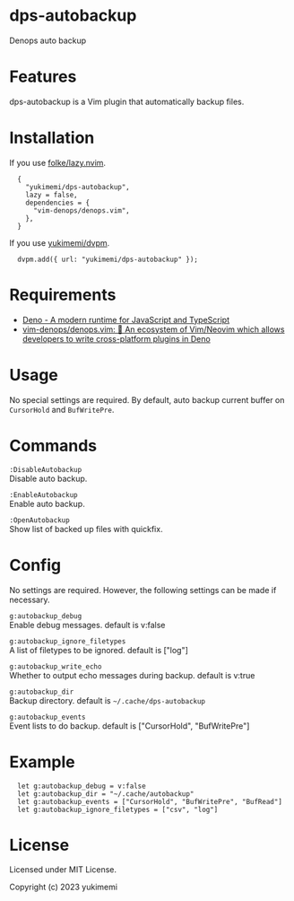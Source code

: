 # dps-autobackup

Denops auto backup

# Features 

dps-autobackup is a Vim plugin that automatically backup files.

# Installation 

If you use [folke/lazy.nvim](https://github.com/folke/lazy.nvim).

```
  {
    "yukimemi/dps-autobackup",
    lazy = false,
    dependencies = {
      "vim-denops/denops.vim",
    },
  }
```

If you use [yukimemi/dvpm](https://github.com/yukimemi/dvpm).

```
  dvpm.add({ url: "yukimemi/dps-autobackup" });
```

# Requirements 

- [Deno - A modern runtime for JavaScript and TypeScript](https://deno.land/)
- [vim-denops/denops.vim: 🐜 An ecosystem of Vim/Neovim which allows developers to write cross-platform plugins in Deno](https://github.com/vim-denops/denops.vim)
# Usage 

No special settings are required.
By default, auto backup current buffer on `CursorHold` and `BufWritePre`.

# Commands 

`:DisableAutobackup`                                      
Disable auto backup.

`:EnableAutobackup`                                        
Enable auto backup.

`:OpenAutobackup`                                            
Show list of backed up files with quickfix.

# Config 

No settings are required. However, the following settings can be made if necessary.

`g:autobackup_debug`                                      
Enable debug messages.
default is v:false

`g:autobackup_ignore_filetypes`                
A list of filetypes to be ignored.
default is ["log"]

`g:autobackup_write_echo`                            
Whether to output echo messages during backup.
default is v:true

`g:autobackup_dir`                                          
Backup directory.
default is `~/.cache/dps-autobackup`

`g:autobackup_events`                                    
Event lists to do backup.
default is ["CursorHold", "BufWritePre"]

# Example 

```
  let g:autobackup_debug = v:false
  let g:autobackup_dir = "~/.cache/autobackup"
  let g:autobackup_events = ["CursorHold", "BufWritePre", "BufRead"]
  let g:autobackup_ignore_filetypes = ["csv", "log"]
```

# License 

Licensed under MIT License.

Copyright (c) 2023 yukimemi

